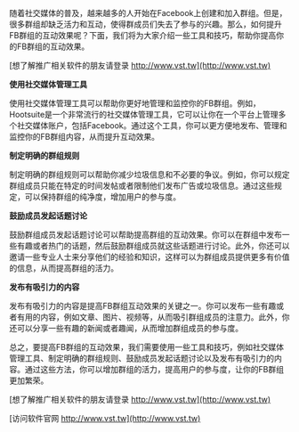 随着社交媒体的普及，越来越多的人开始在Facebook上创建和加入群组。但是，很多群组却缺乏活力和互动，使得群成员们失去了参与的兴趣。那么，如何提升FB群组的互动效果呢？下面，我们将为大家介绍一些工具和技巧，帮助你提高你的FB群组的互动效果。

[想了解推广相关软件的朋友请登录 http://www.vst.tw](http://www.vst.tw)

**使用社交媒体管理工具**

使用社交媒体管理工具可以帮助你更好地管理和监控你的FB群组。例如，Hootsuite是一个非常流行的社交媒体管理工具，它可以让你在一个平台上管理多个社交媒体账户，包括Facebook。通过这个工具，你可以更方便地发布、管理和监控你的FB群组内容，从而提升互动效果。

**制定明确的群组规则**

制定明确的群组规则可以帮助你减少垃圾信息和不必要的争议。例如，你可以规定群组成员只能在特定的时间发帖或者限制他们发布广告或垃圾信息。通过这些规定，可以保持群组的纯净度，增加用户的参与度。

**鼓励成员发起话题讨论**

鼓励群组成员发起话题讨论可以帮助提高群组的互动效果。你可以在群组中发布一些有趣或者热门的话题，然后鼓励群组成员就这些话题进行讨论。此外，你还可以邀请一些专业人士来分享他们的经验和知识，这样可以为群组成员提供更多有价值的信息，从而提高群组的活力。

**发布有吸引力的内容**

发布有吸引力的内容是提高FB群组互动效果的关键之一。你可以发布一些有趣或者有用的内容，例如文章、图片、视频等，从而吸引群组成员的注意力。此外，你还可以分享一些有趣的新闻或者趣闻，从而增加群组成员的参与度。

总之，要提高FB群组的互动效果，我们需要使用一些工具和技巧，例如社交媒体管理工具、制定明确的群组规则、鼓励成员发起话题讨论以及发布有吸引力的内容。通过这些方法，你可以增加群组的活力，提高用户的参与度，让你的FB群组更加繁荣。

[想了解推广相关软件的朋友请登录 http://www.vst.tw](http://www.vst.tw)


[访问软件官网 http://www.vst.tw](http://www.vst.tw)
